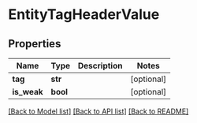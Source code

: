 # EntityTagHeaderValue

## Properties
Name | Type | Description | Notes
------------ | ------------- | ------------- | -------------
**tag** | **str** |  | [optional] 
**is_weak** | **bool** |  | [optional] 

[[Back to Model list]](../README.md#documentation-for-models) [[Back to API list]](../README.md#documentation-for-api-endpoints) [[Back to README]](../README.md)


